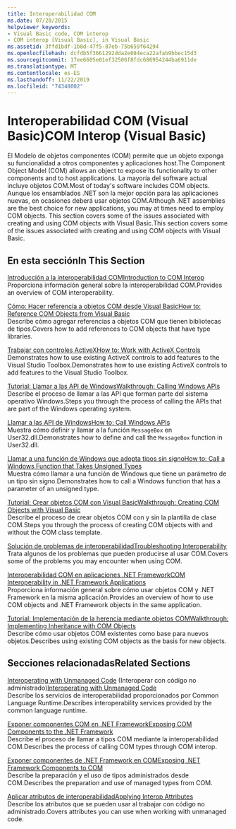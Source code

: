```yaml
---
title: Interoperabilidad COM
ms.date: 07/20/2015
helpviewer_keywords:
- Visual Basic code, COM interop
- COM interop [Visual Basic], in Visual Basic
ms.assetid: 3ffd1bdf-1b8d-47f5-87eb-75b659f64294
ms.openlocfilehash: dcfdb5f3661292dda2e084eca22afab9bbec15d3
ms.sourcegitcommit: 17ee6605e01ef32506f8fdc686954244ba6911de
ms.translationtype: MT
ms.contentlocale: es-ES
ms.lasthandoff: 11/22/2019
ms.locfileid: "74348002"
---
```

# <a name="com-interop-visual-basic"></a><span data-ttu-id="1c782-102">Interoperabilidad COM (Visual Basic)</span><span class="sxs-lookup"><span data-stu-id="1c782-102">COM Interop (Visual Basic)</span></span>
<span data-ttu-id="1c782-103">El Modelo de objetos componentes (COM) permite que un objeto exponga su funcionalidad a otros componentes y aplicaciones host.</span><span class="sxs-lookup"><span data-stu-id="1c782-103">The Component Object Model (COM) allows an object to expose its functionality to other components and to host applications.</span></span> <span data-ttu-id="1c782-104">La mayoría del software actual incluye objetos COM.</span><span class="sxs-lookup"><span data-stu-id="1c782-104">Most of today's software includes COM objects.</span></span> <span data-ttu-id="1c782-105">Aunque los ensamblados .NET son la mejor opción para las aplicaciones nuevas, en ocasiones deberá usar objetos COM.</span><span class="sxs-lookup"><span data-stu-id="1c782-105">Although .NET assemblies are the best choice for new applications, you may at times need to employ COM objects.</span></span> <span data-ttu-id="1c782-106">This section covers some of the issues associated with creating and using COM objects with Visual Basic.</span><span class="sxs-lookup"><span data-stu-id="1c782-106">This section covers some of the issues associated with creating and using COM objects with Visual Basic.</span></span>  
  
## <a name="in-this-section"></a><span data-ttu-id="1c782-107">En esta sección</span><span class="sxs-lookup"><span data-stu-id="1c782-107">In This Section</span></span>  
 [<span data-ttu-id="1c782-108">Introducción a la interoperabilidad COM</span><span class="sxs-lookup"><span data-stu-id="1c782-108">Introduction to COM Interop</span></span>](../../../visual-basic/programming-guide/com-interop/introduction-to-com-interop.md)  
 <span data-ttu-id="1c782-109">Proporciona información general sobre la interoperabilidad COM.</span><span class="sxs-lookup"><span data-stu-id="1c782-109">Provides an overview of COM interoperability.</span></span>  
  
 [<span data-ttu-id="1c782-110">Cómo: Hacer referencia a objetos COM desde Visual Basic</span><span class="sxs-lookup"><span data-stu-id="1c782-110">How to: Reference COM Objects from Visual Basic</span></span>](../../../visual-basic/programming-guide/com-interop/how-to-reference-com-objects.md)  
 <span data-ttu-id="1c782-111">Describe cómo agregar referencias a objetos COM que tienen bibliotecas de tipos.</span><span class="sxs-lookup"><span data-stu-id="1c782-111">Covers how to add references to COM objects that have type libraries.</span></span>  
  
 [<span data-ttu-id="1c782-112">Trabajar con controles ActiveX</span><span class="sxs-lookup"><span data-stu-id="1c782-112">How to: Work with ActiveX Controls</span></span>](../../../visual-basic/programming-guide/com-interop/how-to-work-with-activex-controls.md)  
 <span data-ttu-id="1c782-113">Demonstrates how to use existing ActiveX controls to add features to the Visual Studio Toolbox.</span><span class="sxs-lookup"><span data-stu-id="1c782-113">Demonstrates how to use existing ActiveX controls to add features to the Visual Studio Toolbox.</span></span>  
  
 [<span data-ttu-id="1c782-114">Tutorial: Llamar a las API de Windows</span><span class="sxs-lookup"><span data-stu-id="1c782-114">Walkthrough: Calling Windows APIs</span></span>](../../../visual-basic/programming-guide/com-interop/walkthrough-calling-windows-apis.md)  
 <span data-ttu-id="1c782-115">Describe el proceso de llamar a las API que forman parte del sistema operativo Windows.</span><span class="sxs-lookup"><span data-stu-id="1c782-115">Steps you through the process of calling the APIs that are part of the Windows operating system.</span></span>  
  
 [<span data-ttu-id="1c782-116">Llamar a las API de Windows</span><span class="sxs-lookup"><span data-stu-id="1c782-116">How to: Call Windows APIs</span></span>](../../../visual-basic/programming-guide/com-interop/how-to-call-windows-apis.md)  
 <span data-ttu-id="1c782-117">Muestra cómo definir y llamar a la función `MessageBox` en User32.dll.</span><span class="sxs-lookup"><span data-stu-id="1c782-117">Demonstrates how to define and call the `MessageBox` function in User32.dll.</span></span>  
  
 [<span data-ttu-id="1c782-118">Llamar a una función de Windows que adopta tipos sin signo</span><span class="sxs-lookup"><span data-stu-id="1c782-118">How to: Call a Windows Function that Takes Unsigned Types</span></span>](../../../visual-basic/programming-guide/com-interop/how-to-call-a-windows-function-that-takes-unsigned-types.md)  
 <span data-ttu-id="1c782-119">Muestra cómo llamar a una función de Windows que tiene un parámetro de un tipo sin signo.</span><span class="sxs-lookup"><span data-stu-id="1c782-119">Demonstrates how to call a Windows function that has a parameter of an unsigned type.</span></span>  
  
 [<span data-ttu-id="1c782-120">Tutorial: Crear objetos COM con Visual Basic</span><span class="sxs-lookup"><span data-stu-id="1c782-120">Walkthrough: Creating COM Objects with Visual Basic</span></span>](../../../visual-basic/programming-guide/com-interop/walkthrough-creating-com-objects.md)  
 <span data-ttu-id="1c782-121">Describe el proceso de crear objetos COM con y sin la plantilla de clase COM.</span><span class="sxs-lookup"><span data-stu-id="1c782-121">Steps you through the process of creating COM objects with and without the COM class template.</span></span>  
  
 [<span data-ttu-id="1c782-122">Solución de problemas de interoperabilidad</span><span class="sxs-lookup"><span data-stu-id="1c782-122">Troubleshooting Interoperability</span></span>](../../../visual-basic/programming-guide/com-interop/troubleshooting-interoperability.md)  
 <span data-ttu-id="1c782-123">Trata algunos de los problemas que pueden producirse al usar COM.</span><span class="sxs-lookup"><span data-stu-id="1c782-123">Covers some of the problems you may encounter when using COM.</span></span>  
  
 [<span data-ttu-id="1c782-124">Interoperabilidad COM en aplicaciones .NET Framework</span><span class="sxs-lookup"><span data-stu-id="1c782-124">COM Interoperability in .NET Framework Applications</span></span>](../../../visual-basic/programming-guide/com-interop/com-interoperability-in-net-framework-applications.md)  
 <span data-ttu-id="1c782-125">Proporciona información general sobre cómo usar objetos COM y .NET Framework en la misma aplicación.</span><span class="sxs-lookup"><span data-stu-id="1c782-125">Provides an overview of how to use COM objects and .NET Framework objects in the same application.</span></span>  
  
 [<span data-ttu-id="1c782-126">Tutorial: Implementación de la herencia mediante objetos COM</span><span class="sxs-lookup"><span data-stu-id="1c782-126">Walkthrough: Implementing Inheritance with COM Objects</span></span>](../../../visual-basic/programming-guide/com-interop/walkthrough-implementing-inheritance-with-com-objects.md)  
 <span data-ttu-id="1c782-127">Describe cómo usar objetos COM existentes como base para nuevos objetos.</span><span class="sxs-lookup"><span data-stu-id="1c782-127">Describes using existing COM objects as the basis for new objects.</span></span>  
  
## <a name="related-sections"></a><span data-ttu-id="1c782-128">Secciones relacionadas</span><span class="sxs-lookup"><span data-stu-id="1c782-128">Related Sections</span></span>  
 <span data-ttu-id="1c782-129">[Interoperating with Unmanaged Code](../../../framework/interop/index.md) (Interoperar con código no administrado)</span><span class="sxs-lookup"><span data-stu-id="1c782-129">[Interoperating with Unmanaged Code](../../../framework/interop/index.md)</span></span>  
 <span data-ttu-id="1c782-130">Describe los servicios de interoperabilidad proporcionados por Common Language Runtime.</span><span class="sxs-lookup"><span data-stu-id="1c782-130">Describes interoperability services provided by the common language runtime.</span></span>  
  
 [<span data-ttu-id="1c782-131">Exponer componentes COM en .NET Framework</span><span class="sxs-lookup"><span data-stu-id="1c782-131">Exposing COM Components to the .NET Framework</span></span>](../../../framework/interop/exposing-com-components.md)  
 <span data-ttu-id="1c782-132">Describe el proceso de llamar a tipos COM mediante la interoperabilidad COM.</span><span class="sxs-lookup"><span data-stu-id="1c782-132">Describes the process of calling COM types through COM interop.</span></span>  
  
 [<span data-ttu-id="1c782-133">Exponer componentes de .NET Framework en COM</span><span class="sxs-lookup"><span data-stu-id="1c782-133">Exposing .NET Framework Components to COM</span></span>](../../../framework/interop/exposing-dotnet-components-to-com.md)  
 <span data-ttu-id="1c782-134">Describe la preparación y el uso de tipos administrados desde COM.</span><span class="sxs-lookup"><span data-stu-id="1c782-134">Describes the preparation and use of managed types from COM.</span></span>  
  
 [<span data-ttu-id="1c782-135">Aplicar atributos de interoperabilidad</span><span class="sxs-lookup"><span data-stu-id="1c782-135">Applying Interop Attributes</span></span>](../../../standard/native-interop/apply-interop-attributes.md)  
 <span data-ttu-id="1c782-136">Describe los atributos que se pueden usar al trabajar con código no administrado.</span><span class="sxs-lookup"><span data-stu-id="1c782-136">Covers attributes you can use when working with unmanaged code.</span></span>
